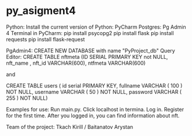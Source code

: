 # py_asigment4
Python: Install the current version of Python: PyCharm
Postgres: Pg Admin 4
Terminal in PyCharm:
  pip install psycopg2
  pip install flask
  pip install requests
  pip install flask-request

PgAdmin4:
  CREATE NEW DATABASE with name "PyProject_db"
  Query Editor:
CREATE TABLE nftmeta (ID SERIAL PRIMARY KEY not NULL, nft_name , nft_id VARCHAR(600), ntfmeta VARCHAR(600)

and

CREATE TABLE users ( id serial PRIMARY KEY, fullname VARCHAR ( 100 ) NOT NULL, username VARCHAR ( 50 ) NOT NULL, password VARCHAR ( 255 ) NOT NULL)

Examples for use:
Run main.py. Click localhost in termina. Log in. Register for the first time. After you logged in, you can find information about nft.

Team of the project:
Tkach Kirill / Baitanatov Arystan
